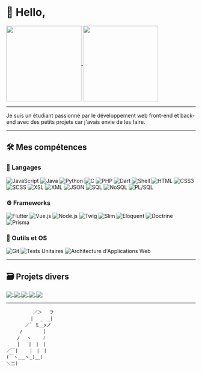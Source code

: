 # 👋 Hello,

<div>
<a href="https://github.com/Aliec-AQ">
  <img height=200 align="center" src="https://github-readme-stats.vercel.app/api?username=Aliec-AQ&theme=great-gatsby" />
</a>
<a href="https://github.com/Aliec-AQ#-langages">
  <img height=200 align="center" src="https://github-readme-stats.vercel.app/api/top-langs/?username=Aliec-AQ&theme=great-gatsby&layout=compact&langs_count=8" />
</a>
</div>

***

Je suis un étudiant passionné par le développement web front-end et back-end avec des petits projets car j'avais envie de les faire.

***

## 🛠️ Mes compétences
### 📜 Langages
![JavaScript](https://img.shields.io/badge/JavaScript-F7DF1E?logo=javascript&logoColor=black)
![Java](https://img.shields.io/badge/Java-007396?logo=java&logoColor=white)
![Python](https://img.shields.io/badge/Python-3776AB?logo=python&logoColor=white)
![C](https://img.shields.io/badge/C-A8B9CC?logo=c&logoColor=black)
![PHP](https://img.shields.io/badge/PHP-777BB4?logo=php&logoColor=white)
![Dart](https://img.shields.io/badge/Dart-0175C2?logo=dart&logoColor=white)
![Shell](https://img.shields.io/badge/Shell-4EAA25?logo=gnu-bash&logoColor=white)
![HTML](https://img.shields.io/badge/HTML5-E34F26?logo=html5&logoColor=white)
![CSS3](https://img.shields.io/badge/CSS3-1572B6?logo=css3&logoColor=white)
![SCSS](https://img.shields.io/badge/SCSS-CC6699?logo=sass&logoColor=white)
![XSL](https://img.shields.io/badge/XSL-EB8C00?logo=w3c&logoColor=white)
![XML](https://img.shields.io/badge/XML-FF6600?logo=xml&logoColor=white)
![JSON](https://img.shields.io/badge/JSON-000000?logo=json&logoColor=white)
![SQL](https://img.shields.io/badge/SQL-336791?logo=sql&logoColor=white)
![NoSQL](https://img.shields.io/badge/NoSQL-005571?logo=nosql&logoColor=white)
![PL/SQL](https://img.shields.io/badge/PLSQL-F80000?logo=oracle&logoColor=white)

### ⚙️ Frameworks
![Flutter](https://img.shields.io/badge/Flutter-02569B?logo=flutter&logoColor=white)
![Vue.js](https://img.shields.io/badge/Vue.js-4FC08D?logo=vue.js&logoColor=white)
![Node.js](https://img.shields.io/badge/Node.js-339933?logo=node.js&logoColor=white)
![Twig](https://img.shields.io/badge/Twig-339933?logo=twig&logoColor=white)
![Slim](https://img.shields.io/badge/Slim-74B9FF?logo=slim&logoColor=white)
![Eloquent](https://img.shields.io/badge/Eloquent-FF2D20?logo=eloquent&logoColor=white)
![Doctrine](https://img.shields.io/badge/Doctrine-FF6C37?logo=doctrine&logoColor=white)
![Prisma](https://img.shields.io/badge/Prisma-2D3748?logo=prisma&logoColor=white)

### 🧰 Outils et OS
![Git](https://img.shields.io/badge/Git-F05032?logo=git&logoColor=white)
![Tests Unitaires](https://img.shields.io/badge/Tests%20Unitaires-E34F26?logo=testing-library&logoColor=white)
![Architecture d'Applications Web](https://img.shields.io/badge/Architecture%20d'Applications%20Web-007ACC?logo=web&logoColor=white)

***
## 🗃️ Projets divers 
<div>
  <a href="https://github.com/Aliec-AQ/tower-defense">
    <img align="center" src="https://github-readme-stats.vercel.app/api/pin/?username=Aliec-AQ&repo=tower-defense&theme=great-gatsby" />
  </a>
  <a href="https://github.com/Aliec-AQ/vue-alert">
    <img align="center" src="https://github-readme-stats.vercel.app/api/pin/?username=Aliec-AQ&repo=vue-alert&theme=great-gatsby" />
  </a>
  <a href="https://github.com/Aliec-AQ/vue-axios">
    <img align="center" src="https://github-readme-stats.vercel.app/api/pin/?username=Aliec-AQ&repo=vue-axios&theme=great-gatsby" />
  </a>
  <a href="https://github.com/Aliec-AQ/Interop-circulation">
    <img align="center" src="https://github-readme-stats.vercel.app/api/pin/?username=Aliec-AQ&repo=Interop-circulation&theme=great-gatsby" />
  </a>
  <a href="https://github.com/Aliec-AQ/Interop-atmosphere">
    <img align="center" src="https://github-readme-stats.vercel.app/api/pin/?username=Aliec-AQ&repo=Interop-atmosphere&theme=great-gatsby" />
  </a>
</div>

***

```
          ／＞　 フ
         | 　_　_| 
       ／` ミ＿xノ 
     /　　　　 |
    /　 ヽ　　 ﾉ
    │　　|　|　|
／￣|　　 |　|　|
(￣ヽ＿_ヽ_)__)
＼二)
```

